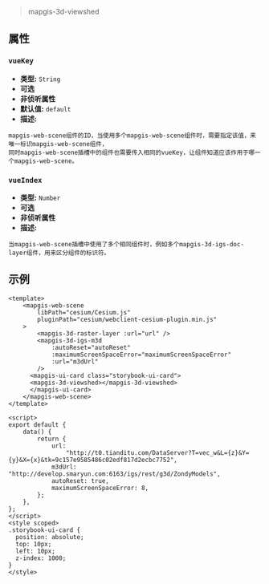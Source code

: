 > mapgis-3d-viewshed

## 属性
### `vueKey`

- **类型:** `String`
- **可选**
- **非侦听属性**
- **默认值:** `default`
- **描述:**

```
mapgis-web-scene组件的ID，当使用多个mapgis-web-scene组件时，需要指定该值，来唯一标识mapgis-web-scene组件，
同时mapgis-web-scene插槽中的组件也需要传入相同的vueKey，让组件知道应该作用于哪一个mapgis-web-scene。
```

### `vueIndex`

- **类型:** `Number`
- **可选**
- **非侦听属性**
- **描述:**

```
当mapgis-web-scene插槽中使用了多个相同组件时，例如多个mapgis-3d-igs-doc-layer组件，用来区分组件的标识符。
```
## 示例

```vue
<template>
    <mapgis-web-scene
        libPath="cesium/Cesium.js"
        pluginPath="cesium/webclient-cesium-plugin.min.js"
    >
        <mapgis-3d-raster-layer :url="url" />
        <mapgis-3d-igs-m3d
            :autoReset="autoReset"
            :maximumScreenSpaceError="maximumScreenSpaceError"
            :url="m3dUrl"
        />
      <mapgis-ui-card class="storybook-ui-card">
      <mapgis-3d-viewshed></mapgis-3d-viewshed>
      </mapgis-ui-card>
    </mapgis-web-scene>
</template>

<script>
export default {
    data() {
        return {
            url:
                "http://t0.tianditu.com/DataServer?T=vec_w&L={z}&Y={y}&X={x}&tk=9c157e9585486c02edf817d2ecbc7752",
            m3dUrl: "http://develop.smaryun.com:6163/igs/rest/g3d/ZondyModels",
            autoReset: true,
            maximumScreenSpaceError: 8,
        };
    },
};
</script>
<style scoped>
.storybook-ui-card {
  position: absolute;
  top: 10px;
  left: 10px;
  z-index: 1000;
}
</style>
```